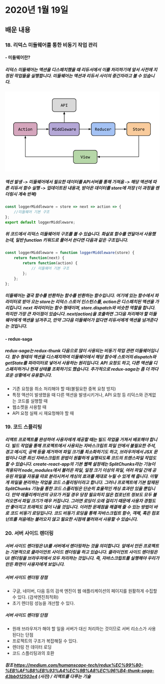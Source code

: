 # 2020년 1월 19일
## 배운 내용
### 18. 리덕스 미들웨어를 통한 비동기 작업 관리
#### - 미들웨어란?
##### 리덕스 미들웨어는 액션을 디스패치했을 때 리듀서에서 이를 처리하기에 앞서 사전에 지정된 작업들을 실행합니다. 미들웨어는 액션과 리듀서 사이의 중간자라고 볼 수 있습니다. 

![pic](https://raw.githubusercontent.com/2020winter-react/FireFours/master/0119/1_BHUKvOmqPjJHpRY1wp1YFw.png)

##### 액션 발생 -> 미들웨어에서 필요한 데이터를 API서버를 통해 가져옴 -> 해당 액션에 따른 리듀서 함수 실행 -> 업데이트된 내용과, 받아온 데이터를 store에 저장 (이 과정을 렌더링시 계속 반복)

```jsx
const loggerMiddleware = store => next => action => {
    //미들웨어 기본 구조
};
export default loggerMiddleware;
```
##### 위 코드에서 리덕스 미들웨어의 구조를 볼 수 있습니다. 화살표 함수를 연달아서 사용했는데, 일반 function 키워드로 풀어서 쓴다면 다음과 같은 구조입니다.
```jsx
const loggerMiddleware = function loggerMiddleware(store) {
    return function(next) {
        return function(action) {
            // 미들웨어 기본 구조
        };
    };
};
```
##### 미들웨어는 결국 함수를 반환하는 함수를 반환하는 함수입니다. 여기에 있는 함수에서 파라미터로 받아 오는 store는 리덕스 스토어 인스턴스를, action은 디스패치된 액션을 가리킵니다. next 파라미터는 함수 형태이며, store.dispatch와 비슷한 역할을 합니다. 하지만 가장 큰 차이점이 있습니다. next(action)을 호출하면 그다음 처리해야 할 미들웨어에게 액션을 넘겨주고, 만약 그다음 미들웨어가 없다면 리듀서에게 액션을 넘겨준다는 것입니다.

#### - redux-saga
##### redux-saga는 redux-thunk 다음으로 많이 사용되는 비동기 작업 관련 미들웨어입니다. 함수 형태의 액션을 디스패치하여 미들웨어에서 해당 함수에 스토어의 dispatch와 getState를 파라미터로 넣어서 사용하는 원리입니다. API 요청도 하고, 다른 액션을 디스패치하거나 현재 상태를 조회하기도 했습니다. 추가적으로 redux-saga는 좀 더 까다로운 상황에서 유용합니다.
* 기존 요청을 취소 처리해야 할 때(불필요한 중복 요청 방지)
* 특정 액션이 발생했을 때 다른 액션을 발생시키거나, API 요청 등 리덕스와 관계없는 코드를 실행할 때
* 웹소켓을 사용할 때
* API 요청 실패 시 재요청해야 할 때


### 19. 코드 스플리팅
##### 리액트 프로젝트를 완성하여 사용자에게 제공할 때는 빌드 작업을 거쳐서 배포해야 합니다. 빌드 작업을 통해 프로젝트에서 사용되는 자바스크립트 파일 안에서 불필요한 주석, 경고 메시지, 공백 등을 제거하여 파일 크기를 최소화하기도 하고, 브라우저에서 JSX 문법이나 다른 최신 자바스크립트 문법이 원활하게 실행되도록 코드의 트랜스파일 작업도 할 수 있습니다. create-react-app의 기본 웹팩 설정에는 SplitChunks라는 기능이 적용되어 node_modules에서 불러온 파일, 일정 크기 이상의 파일, 여러 파일 간에 공유된 파일을 자동을 따로 분리시켜서 캐싱의 효과를 제대로 누릴 수 있게 해 줍니다. 이렇게 파일을 분리하는 작업을 코드 스플리팅이라고 합니다. 그러나 프로젝트에 기본 탑재된 SplitChunks 기능을 통한 코드 스플리팅은 단순히 효율적인 캐싱 효과만 있을 뿐입니다. 만약 애플리케이션의 규모가 커질 경우 당장 필요하지 않은 컴포넌트 정보도 모두 불러오면서 파일 크기가 매우 커집니다. 그러면 로딩이 오래 걸리기 때문에 사용자 경험도 안 좋아지고 트래픽도 많이 나올 것입니다. 이러한 문제점을 해결해 줄 수 있는 방법이 바로 코드 비동기 로딩입니다. 코드 비동기 로딩을 통해 자바스크립트 함수, 객체, 혹은 컴포넌트를 처음에는 불러오지 않고 필요한 시점에 불러와서 사용할 수 있습니다.

### 20. 서버 사이드 렌더링
##### 서버 사이드 렌더링은 UI를 서버에서 렌더링하는 것을 의미합니다. 앞에서 만든 프로젝트는 기본적으로 클라이언트 사이드 렌더링을 하고 있습니다. 클라이언트 사이드 렌더링은 UI 렌더링을 브라우저에서 모두 처리하는 것입니다. 즉, 자바스크립트를 실행해야 우리가 만든 화면이 사용자에게 보입니다. 
##### 서버 사이드 렌더링 장점
* 구글, 네이버, 다음 등의 검색 엔진이 웹 애플리케이션의 페이지를 원활하게 수집할 수 있다. (검색엔진최적화)
* 초기 렌더링 성능을 개선할 수 있다.
##### 서버 사이드 렌더링 단점
* 원래 브라우저가 해야 할 일을 서버가 대신 처리하는 것이므로 서버 리소스가 사용된다는 단점 
* 프로젝트의 구조가 복잡해질 수 있다.
* 렌더링 전 데이터 로딩
* 코드 스플리팅과의 호환

##### 참조 https://medium.com/humanscape-tech/redux%EC%99%80-%EB%AF%B8%EB%93%A4%EC%9B%A8%EC%96%B4-thunk-saga-43bb012503e4 (사진) / 리액트를 다루는 기술
